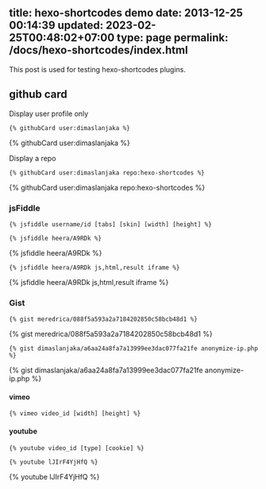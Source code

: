 title: hexo-shortcodes demo
date: 2013-12-25 00:14:39
updated: 2023-02-25T00:48:02+07:00
type: page
permalink: /docs/hexo-shortcodes/index.html
---

This post is used for testing hexo-shortcodes plugins.

## github card

Display user profile only
```
{% githubCard user:dimaslanjaka %}
```

{% githubCard user:dimaslanjaka %}

Display a repo
```
{% githubCard user:dimaslanjaka repo:hexo-shortcodes %}
```

{% githubCard user:dimaslanjaka repo:hexo-shortcodes %}

### jsFiddle

```nunjucks
{% jsfiddle username/id [tabs] [skin] [width] [height] %}
```

```nunjucks
{% jsfiddle heera/A9RDk %}
```

{% jsfiddle heera/A9RDk %}

```nunjucks
{% jsfiddle heera/A9RDk js,html,result iframe %}
```

{% jsfiddle heera/A9RDk js,html,result iframe %}


### Gist

```nunjucks
{% gist meredrica/088f5a593a2a7184202850c58bcb48d1 %}
```

{% gist meredrica/088f5a593a2a7184202850c58bcb48d1 %}

```nunjucks
{% gist dimaslanjaka/a6aa24a8fa7a13999ee3dac077fa21fe anonymize-ip.php %}
```

{% gist dimaslanjaka/a6aa24a8fa7a13999ee3dac077fa21fe anonymize-ip.php %}

#### vimeo

```nunjucks
{% vimeo video_id [width] [height] %}
```

#### youtube

```nunjucks
{% youtube video_id [type] [cookie] %}
```

```nunjucks
{% youtube lJIrF4YjHfQ %}
```

{% youtube lJIrF4YjHfQ %}